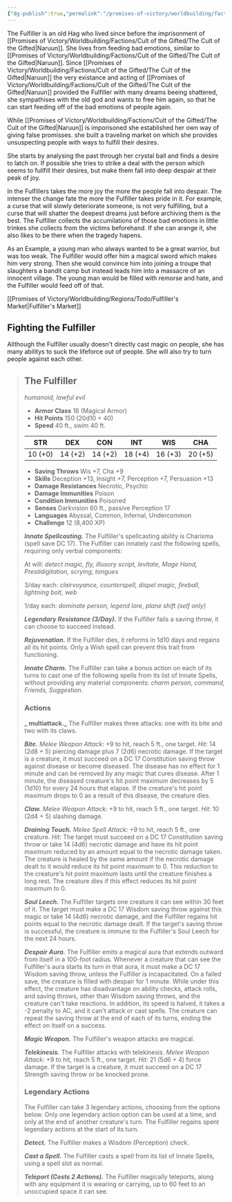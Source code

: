 ```yaml
---
{"dg-publish":true,"permalink":"/promises-of-victory/worldbuilding/factions/fulfiller/the-fulfiller/","title":"The Fulfiller","noteIcon":"NPC","created":"","updated":""}
---
```



The Fulfiller is an old Hag who lived since before the imprisonment of [[Promises of Victory/Worldbuilding/Factions/Cult of the Gifted/The Cult of the Gifted\|Naruun]]. She lives from feeding bad emotions, similar to [[Promises of Victory/Worldbuilding/Factions/Cult of the Gifted/The Cult of the Gifted\|Naruun]]. Since [[Promises of Victory/Worldbuilding/Factions/Cult of the Gifted/The Cult of the Gifted\|Naruun]] the very existance and acting of [[Promises of Victory/Worldbuilding/Factions/Cult of the Gifted/The Cult of the Gifted\|Naruun]] provided the Fulfiller with many dreams beeing shattered, she sympathises with the old god and wants to free him again, so that he can start feeding off of the bad emotions of people again.

While [[Promises of Victory/Worldbuilding/Factions/Cult of the Gifted/The Cult of the Gifted\|Naruun]] is imporisoned she established her own way of giving false promisses. she built a traveling market on which she provides unsuspecting people with ways to fulfill their desires.

She starts by analysing the past through her crystal ball and finds a desire to latch on. If possible she tries to strike a deal with the person which seems to fullfill their desires, but make them fall into deep despair at their peak of joy.

In the Fulfillers takes the more joy the more the people fall into despair. The intenser the change fate the more the Fulfiller takes pride in it. For example, a curse that will slowly deteriorate someone, is not very fulfilling, but a curse that will shatter the deepest dreams just before archiving them is the best.
The Fulfiller collects the accumilations of those bad emotions in little trinkes she collects from the victims beforehand. If she can arange it, she also likes to be there when the tragedy hapens.

As an Example, a young man who always wanted to be a great warrior, but was too weak. The Fulfiller would offer him a magical sword which makes him very strong. Then she would convince him into joining a troupe that slaughters a bandit camp but instead leads him into a massacre of an innocent village. The young man would be filled with remorse and hate, and the Fulfiller would feed off of that.

[[Promises of Victory/Worldbuilding/Regions/Todo/Fulfiller's Market\|Fulfiller's Market]]

## Fighting the Fulfiller

Allthough the Fulfiller usually doesn't directly cast magic on people, she has many abilitys to suck the lifeforce out of people. She will also try to turn people against each other.




> ## The Fulfiller
>
> _humanoid, lawful evil_
>
> 
>
> - **Armor Class** 16 (Magical Armor)
> - **Hit Points** 150 (20d10 + 40)
> - **Speed** 40 ft., swim 40 ft.
>
> 
>
> |   STR   |   DEX   |   CON   |   INT   |   WIS   |   CHA   |
> | :--: | :--: | :--: | :--: | :--: | :--: |
> | 10 (+0) | 14 (+2) | 14 (+2) | 18 (+4) | 16 (+3) | 20 (+5) |
>
> 
>
> - **Saving Throws** Wis +7, Cha +9
> - **Skills** Deception +13, Insight +7, Perception +7, Persuasion +13
> - **Damage Resistances** Necrotic, Psychic
> - **Damage Immunities** Poison
> - **Condition Immunities** Poisoned
> - **Senses** Darkvision 60 ft., passive Perception 17
> - **Languages** Abyssal, Common, Infernal, Undercommon
> - **Challenge** 12 (8,400 XP)
>
> 
>
> **_Innate Spellcasting._** The Fulfiller's spellcasting ability is Charisma (spell save DC 17). The Fulfiller can innately cast the following spells, requiring only verbal components:
>
> At will: _detect magic, fly, illusory script, levitate, Mage Hand, Prestidigitation, scrying, tongues_
>
> 3/day each: _clairvoyance, counterspell, dispel magic, fireball, lightning bolt, web_
>
> 1/day each: _dominate person, legend lore, plane shift (self only)_
>
> 
>
> **_Legendary Resistance (3/Day)._** If the Fulfiller fails a saving throw, it can choose to succeed instead.
>
> **_Rejuvenation._** If the Fulfiller dies, it reforms in 1d10 days and regains all its hit points. Only a Wish spell can prevent this trait from functioning.
>
> **_Innate Charm._** The Fulfiller can take a bonus action on each of its turns to cast one of the following spells from its list of Innate Spells, without providing any material components: _charm person, command, Friends, Suggestion_.
>
> 
>
> ### Actions
>
> **_ multiattack._** The Fulfiller makes three attacks: one with its bite and two with its claws.
>
> **_Bite._** _Melee Weapon Attack:_ +9 to hit, reach 5 ft., one target. _Hit:_ 14 (2d8 + 5) piercing damage plus 7 (2d6) necrotic damage. If the target is a creature, it must succeed on a DC 17 Constitution saving throw against disease or become diseased. The disease has no effect for 1 minute and can be removed by any magic that cures disease. After 1 minute, the diseased creature's hit point maximum decreases by 5 (1d10) for every 24 hours that elapse. If the creature's hit point maximum drops to 0 as a result of this disease, the creature dies.
>
> **_Claw._** _Melee Weapon Attack:_ +9 to hit, reach 5 ft., one target. _Hit:_ 10 (2d4 + 5) slashing damage.
>
> **_Draining Touch._** _Melee Spell Attack:_ +9 to hit, reach 5 ft., one creature. _Hit:_ The target must succeed on a DC 17 Constitution saving throw or take 14 (4d6) necrotic damage and have its hit point maximum reduced by an amount equal to the necrotic damage taken. The creature is healed by the same amount if the necrotic damage dealt to it would reduce its hit point maximum to 0. This reduction to the creature's hit point maximum lasts until the creature finishes a long rest. The creature dies if this effect reduces its hit point maximum to 0.
>
> **_Soul Leech._** The Fulfiller targets one creature it can see within 30 feet of it. The target must make a DC 17 Wisdom saving throw against this magic or take 14 (4d6) necrotic damage, and the Fulfiller regains hit points equal to the necrotic damage dealt. If the target's saving throw is successful, the creature is immune to the Fulfiller's Soul Leech for the next 24 hours.
>
> **_Despair Aura._** The Fulfiller emits a magical aura that extends outward from itself in a 100-foot radius. Whenever a creature that can see the Fulfiller's aura starts its turn in that aura, it must make a DC 17 Wisdom saving throw, unless the Fulfiller is incapacitated. On a failed save, the creature is filled with despair for 1 minute. While under this effect, the creature has disadvantage on ability checks, attack rolls, and saving throws, other than Wisdom saving throws, and the creature can't take reactions. In addition, its speed is halved, it takes a -2 penalty to AC, and it can't attack or cast spells. The creature can repeat the saving throw at the end of each of its turns, ending the effect on itself on a success.
>
> **_Magic Weapon._** The Fulfiller's weapon attacks are magical.
>
> **_Telekinesis._** The Fulfiller attacks with telekinesis. _Melee Weapon Attack:_ +9 to hit, reach 5 ft., one target. _Hit:_ 21 (5d6 + 4) force damage. If the target is a creature, it must succeed on a DC 17 Strength saving throw or be knocked prone.
>
> 
>
> ### Legendary Actions
>
> The Fulfiller can take 3 legendary actions, choosing from the options below. Only one legendary action option can be used at a time, and only at the end of another creature's turn. The Fulfiller regains spent legendary actions at the start of its turn.
>
> **_Detect._** The Fulfiller makes a Wisdom (Perception) check.
>
> **_Cast a Spell._** The Fulfiller casts a spell from its list of Innate Spells, using a spell slot as normal.
>
> **_Teleport (Costs 2 Actions)._** The Fulfiller magically teleports, along with any equipment it is wearing or carrying, up to 60 feet to an unoccupied space it can see.